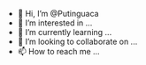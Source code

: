 - 👋 Hi, I’m @Putinguaca
- 👀 I’m interested in ...
- 🌱 I’m currently learning ...
- 💞️ I’m looking to collaborate on ...
- 📫 How to reach me ...

<!---
Putinguaca/Putinguaca is a ✨ special ✨ repository because its `README.md` (this file) appears on your GitHub profile.
You can click the Preview link to take a look at your changes.
--->
